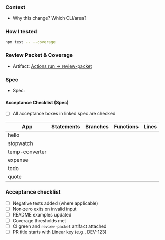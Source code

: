 ### Context
- Why this change? Which CLI/area?

### How I tested
```bash
npm test -- --coverage
```

### Review Packet & Coverage
- Artifact: [Actions run → review-packet](PASTE_ACTIONS_RUN_URL_HERE)

### Spec
- Spec: <paste link to Linear doc or external spec>

#### Acceptance Checklist (Spec)
- [ ] All acceptance boxes in linked spec are checked

| App | Statements | Branches | Functions | Lines |
|-----|------------|----------|-----------|-------|
| hello |  |  |  |  |
| stopwatch |  |  |  |  |
| temp-converter |  |  |  |  |
| expense |  |  |  |  |
| todo |  |  |  |  |
| quote |  |  |  |  |

### Acceptance checklist
- [ ] Negative tests added (where applicable)
- [ ] Non‑zero exits on invalid input
- [ ] README examples updated
- [ ] Coverage thresholds met
- [ ] CI green and `review-packet` artifact attached
 - [ ] PR title starts with Linear key (e.g., DEV-123)
